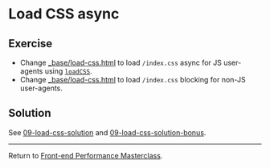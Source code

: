 # Load CSS async

## Exercise

* Change [_base/load-css.html](src/optimised/_base/load-css.html) to load `/index.css` async for JS user-agents using [`loadCSS`](https://github.com/filamentgroup/loadCSS#loadcss).
* Change [_base/load-css.html](src/optimised/_base/load-css.html) to load `/index.css` blocking for non-JS user-agents.


## Solution

See [09-load-css-solution](https://github.com/voorhoede/front-end-performance-masterclass/tree/09-load-css-solution)
and [09-load-css-solution-bonus](https://github.com/voorhoede/front-end-performance-masterclass/tree/09-load-css-solution-bonus).

---

Return to [Front-end Performance Masterclass](https://github.com/voorhoede/front-end-performance-masterclass).